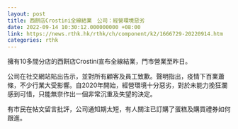 ```yaml
---
layout: post
title: 西餅店Crostini全線結業　公司：經營環境惡劣
date: 2022-09-14 10:30:12.000000000 +08:00
link: https://news.rthk.hk/rthk/ch/component/k2/1666729-20220914.htm
categories: rthk
---
```


擁有10多間分店的西餅店Crostini宣布全線結業，門市營業至昨日。

公司在社交網站貼出告示，並對所有顧客及員工致歉。聲明指出，疫情下百業蕭條，不少行業大受影響。自2020年開始，經營環境十分惡劣，對於未能力挽狂瀾感到可惜，只能無奈作出一個非常沉重及失望的決定。

有市民在帖文留言批評，公司通知期太短，有人關注已訂購了蛋糕及購買禮券如何跟進。
